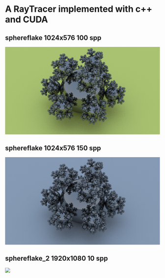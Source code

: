 ﻿# A RayTracer implemented with c++ and CUDA

## sphereflake 1024x576 100 spp

<img src="RayTracer/result/Sphereflake.png" width="1024">

## sphereflake 1024x576 150 spp

<img src="RayTracer/result/Sphereflake_1.png" width="1024">

## sphereflake_2 1920x1080 10 spp

<img src="RayTracer/result/Sphereflake_2.png" width="1024">